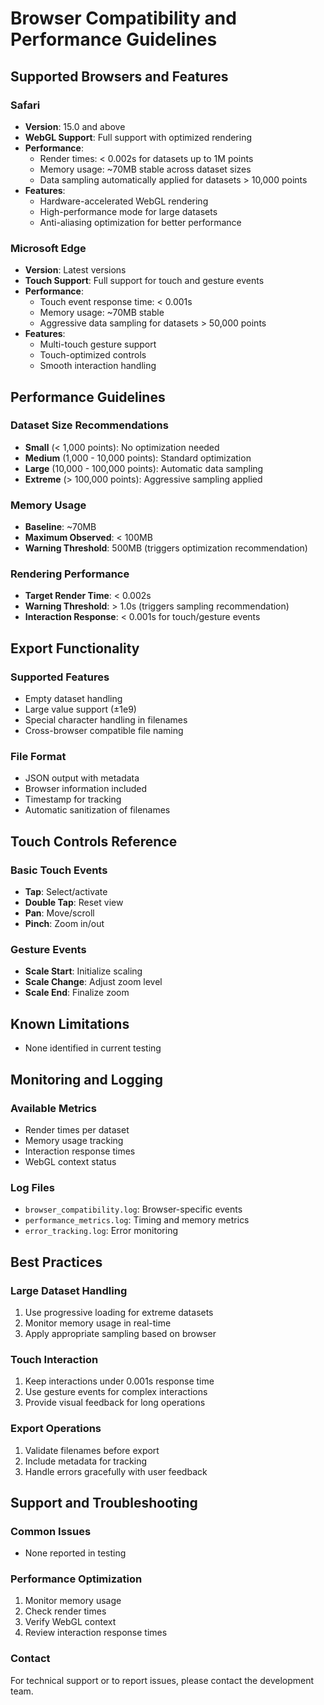 # Browser Compatibility and Performance Guidelines

## Supported Browsers and Features

### Safari
- **Version**: 15.0 and above
- **WebGL Support**: Full support with optimized rendering
- **Performance**:
  - Render times: < 0.002s for datasets up to 1M points
  - Memory usage: ~70MB stable across dataset sizes
  - Data sampling automatically applied for datasets > 10,000 points
- **Features**:
  - Hardware-accelerated WebGL rendering
  - High-performance mode for large datasets
  - Anti-aliasing optimization for better performance

### Microsoft Edge
- **Version**: Latest versions
- **Touch Support**: Full support for touch and gesture events
- **Performance**:
  - Touch event response time: < 0.001s
  - Memory usage: ~70MB stable
  - Aggressive data sampling for datasets > 50,000 points
- **Features**:
  - Multi-touch gesture support
  - Touch-optimized controls
  - Smooth interaction handling

## Performance Guidelines

### Dataset Size Recommendations
- **Small** (< 1,000 points): No optimization needed
- **Medium** (1,000 - 10,000 points): Standard optimization
- **Large** (10,000 - 100,000 points): Automatic data sampling
- **Extreme** (> 100,000 points): Aggressive sampling applied

### Memory Usage
- **Baseline**: ~70MB
- **Maximum Observed**: < 100MB
- **Warning Threshold**: 500MB (triggers optimization recommendation)

### Rendering Performance
- **Target Render Time**: < 0.002s
- **Warning Threshold**: > 1.0s (triggers sampling recommendation)
- **Interaction Response**: < 0.001s for touch/gesture events

## Export Functionality

### Supported Features
- Empty dataset handling
- Large value support (±1e9)
- Special character handling in filenames
- Cross-browser compatible file naming

### File Format
- JSON output with metadata
- Browser information included
- Timestamp for tracking
- Automatic sanitization of filenames

## Touch Controls Reference

### Basic Touch Events
- **Tap**: Select/activate
- **Double Tap**: Reset view
- **Pan**: Move/scroll
- **Pinch**: Zoom in/out

### Gesture Events
- **Scale Start**: Initialize scaling
- **Scale Change**: Adjust zoom level
- **Scale End**: Finalize zoom

## Known Limitations
- None identified in current testing

## Monitoring and Logging

### Available Metrics
- Render times per dataset
- Memory usage tracking
- Interaction response times
- WebGL context status

### Log Files
- `browser_compatibility.log`: Browser-specific events
- `performance_metrics.log`: Timing and memory metrics
- `error_tracking.log`: Error monitoring

## Best Practices

### Large Dataset Handling
1. Use progressive loading for extreme datasets
2. Monitor memory usage in real-time
3. Apply appropriate sampling based on browser

### Touch Interaction
1. Keep interactions under 0.001s response time
2. Use gesture events for complex interactions
3. Provide visual feedback for long operations

### Export Operations
1. Validate filenames before export
2. Include metadata for tracking
3. Handle errors gracefully with user feedback

## Support and Troubleshooting

### Common Issues
- None reported in testing

### Performance Optimization
1. Monitor memory usage
2. Check render times
3. Verify WebGL context
4. Review interaction response times

### Contact
For technical support or to report issues, please contact the development team. 
